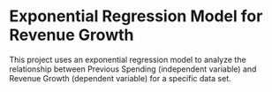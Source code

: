 # Exponential Regression Model for Revenue Growth
This project uses an exponential regression model to analyze the relationship between Previous Spending (independent variable) and Revenue Growth (dependent variable) for a specific data set.


